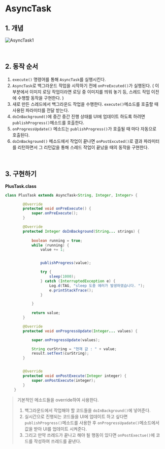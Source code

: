 # AsyncTask 



## 1. 개념 

![AsyncTask1](boostCourse-android-study/documentImg/chapter5/AsyncTask1.PNG)

<br/>

## 2. 동작 순서 

1. `execute()` 명령어를 통해 `AsyncTask`를 실행시킨다. 
2. `AsyncTask`로 백그라운드 작업을 시작하기 전에 `onPreExcuted()`가 실행된다. ( 이 부분에서 이미지 로딩 작업이라면 로딩 중 이미지를 띄워 놓기 등, 스레드 작업 이전에 수행할 동작을 구현한다. )
3. 새로 만든 스레드에서 백그라운드 작업을 수행한다. `execute()`메소드를 호출할 때 사용된 파라미터를 전달 받는다. 
4. `doInBackground()`에 중간 중간 진행 상태를 UI에 업데이트 하도록 하려면 `publishProgress()`메소드를 호출한다. 
5. `onProgressUpdate()` 메소드는 `publishProgress()`가 호출될 때 마다 자동으로 호출된다. 
6. `doInBackground()` 메소드에서 작업이 끝나면 `onPostExcuted()`로 결과 파라미터를 리턴하면서 그 리턴값을 통해 스레드 작업이 끝났을 때의 동작을 구현한다. 



<br/>



## 3. 구현하기 

**PlusTask.class**

```java
class PlusTask extends AsyncTask<String, Integer, Integer> {

        @Override
        protected void onPreExecute() {
            super.onPreExecute();
        }

        @Override
        protected Integer doInBackground(String... strings) {
            
            boolean running = true;
            while (running) {
                value += 1;


                publishProgress(value);

                try {
                    sleep(1000);
                } catch (InterruptedException e) {
                    Log.d(TAG, "sleep 도중 에러가 발생하였습니다. ");
                    e.printStackTrace();
                }

            }
            
            return value;
        }

        @Override
        protected void onProgressUpdate(Integer... values) {

            super.onProgressUpdate(values);

            String curString = "현재 값 : " + value;
            result.setText(curString);
        }


        @Override
        protected void onPostExecute(Integer integer) {
            super.onPostExecute(integer);
        }
    }
```

> 기본적인 메소드들을 override하여 사용한다. 
>
> 1. 백그라운드에서 작업해야 할 코드들을 `doInBackground()`에 넣어준다. 
> 2. 실시간으로 진행되는 코드들을 UI에 업데이트 하고 싶다면 `publishProgress()`메소드를 사용한 후 `onProgressUpadate()`메소드에서 값을 받아 UI를 업데이트 시켜준다. 
> 3. 그리고 만약 쓰레드가 끝나고 해야 될 행동이 있다면 `onPostExectue()`에 코드를 작성하여 쓰레드를 끝낸다. 
